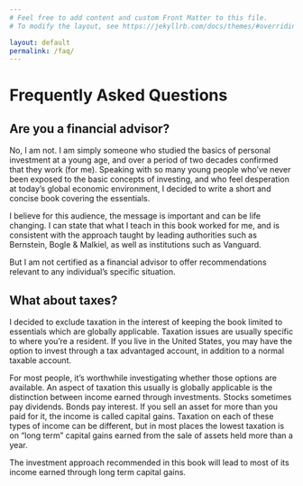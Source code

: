 ```yaml
---
# Feel free to add content and custom Front Matter to this file.
# To modify the layout, see https://jekyllrb.com/docs/themes/#overriding-theme-defaults

layout: default
permalink: /faq/
---
```


# Frequently Asked Questions

## Are you a financial advisor?

No, I am not. I am simply someone who studied the basics of personal investment at a young age, and over a period of two decades confirmed that they work (for me). Speaking with so many young people who’ve never been exposed to the basic concepts of investing, and who feel desperation at today’s global economic environment, I decided to write a short and concise book covering the essentials. 

I believe for this audience, the message is important and can be life changing. I can state that what I teach in this book worked for me, and is consistent with the approach taught by leading authorities such as Bernstein, Bogle & Malkiel, as well as institutions such as Vanguard. 

But I am not certified as a financial advisor to offer recommendations relevant to any individual’s specific situation.
  
## What about taxes?

I decided to exclude taxation in the interest of keeping the book limited to essentials which are globally applicable. Taxation issues are usually specific to where you’re a resident. If you live in the United States, you may have the option to invest through a tax advantaged account, in addition to a normal taxable account. 

For most people, it’s worthwhile investigating whether those options are available. An aspect of taxation this usually is globally applicable is the distinction between income earned through investments. Stocks sometimes pay dividends. Bonds pay interest. If you sell an asset for more than you paid for it, the income is called capital gains. Taxation on each of these types of income can be different, but in most places the lowest taxation is on “long term” capital gains earned from the sale of assets held more than a year. 

The investment approach recommended in this book will lead to most of its income earned through long term capital gains.
